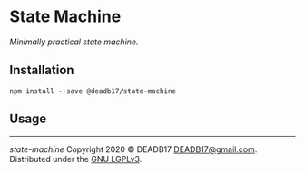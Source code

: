 # State Machine

_Minimally practical state machine._

## Installation

`npm install --save @deadb17/state-machine`

## Usage

---

_state-machine_ Copyright 2020 © DEADB17 <DEADB17@gmail.com>.  
Distributed under the [GNU LGPLv3](LICENSE).
